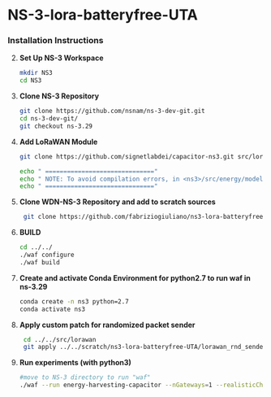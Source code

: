 # NS-3-lora-batteryfree-UTA

### Installation Instructions

2. **Set Up NS-3 Workspace**  
    ```bash
    mkdir NS3
    cd NS3
    ```

3. **Clone NS-3 Repository**  
    ```bash
    git clone https://github.com/nsnam/ns-3-dev-git.git
    cd ns-3-dev-git/
    git checkout ns-3.29
    ```

4. **Add LoRaWAN Module**  
    ```bash
    git clone https://github.com/signetlabdei/capacitor-ns3.git src/lorawan

    echo " =============================="
    echo " NOTE: To avoid compilation errors, in <ns3>/src/energy/model/energy-source.h, the private variables should be moved to protected."
    echo " =============================="

    ```
5. **Clone WDN-NS-3 Repository and add to scratch sources**
   ```bash
    git clone https://github.com/fabriziogiuliano/ns3-lora-batteryfree-UTA scratch/wdn-ns-3/    
    ```
    

7. **BUILD**  
    ```bash
    cd ../../
    ./waf configure
    ./waf build
    ```


6. **Create and activate Conda Environment for python2.7 to run waf in ns-3.29**  
    ```bash
    conda create -n ns3 python=2.7
    conda activate ns3
    ```


7. **Apply custom patch for randomized packet sender**  
   ```bash
    cd ../../src/lorawan
    git apply ../../scratch/ns3-lora-batteryfree-UTA/lorawan_rnd_sender.patch
    ``` 


8. **Run experiments (with python3)**  
    ```bash
    #move to NS-3 directory to run "waf"
    ./waf --run energy-harvesting-capacitor --nGateways=1 --realisticChannelModel=true --appPeriodSeconds=-1 --packetSize=200 --capacitance=40 --simulationTime=1728000 --RngRun=10 --RngSeed=10 --runId=1 --nDevices=1000 --output_dir=scratch/energy-harvesting-capacitor/EXPERIMENT_deltaEstored_v8=200_UNCONFIRMED_T_ADAPT --adr=0 --DR=5 --radius=1000 --season=winter --confirmed=0 --pv_l=75 --pv_h=135
    ```
